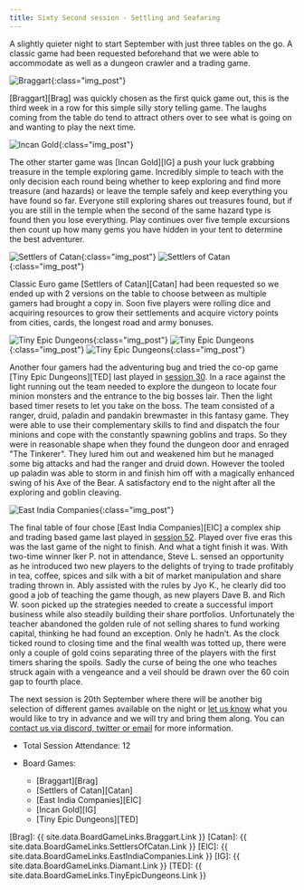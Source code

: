 ```yaml
---
title: Sixty Second session - Settling and Seafaring
---
```


A slightly quieter night to start September with just three tables on the go. A classic game had been requested beforehand that we were able to accommodate as well as a dungeon crawler and a trading game.

![Braggart](/images/posts/2023_09_06/Braggart01.jpg "Braggart"){:class="img_post"}

[Braggart][Brag] was quickly chosen as the first quick game out, this is the third week in a row for this simple silly story telling game. The laughs coming from the table do tend to attract others over to see what is going on and wanting to play the next time. 

![Incan Gold](/images/posts/2023_09_06/IncanGold01.jpg "Incan Gold"){:class="img_post"}

The other starter game was [Incan Gold][IG] a push your luck grabbing treasure in the temple exploring game. Incredibly simple to teach with the only decision each round being whether to keep exploring and find more treasure (and hazards) or leave the temple safely and keep everything you have found so far. Everyone still exploring shares out treasures found, but if you are still in the temple when the second of the same hazard type is found then you lose everything. Play continues over five temple excursions then count up how many gems you have hidden in your tent to determine the best adventurer.

![Settlers of Catan](/images/posts/2023_09_06/Settlers01.jpg "Settlers of Catan"){:class="img_post"}
![Settlers of Catan](/images/posts/2023_09_06/Settlers02.jpg "Settlers of Catan"){:class="img_post"}

Classic Euro game [Settlers of Catan][Catan] had been requested so we ended up with 2 versions on the table to choose between as multiple gamers had brought a copy in. Soon five players were rolling dice and acquiring resources to grow their settlements and acquire victory points from cities, cards, the longest road and army bonuses.

![Tiny Epic Dungeons](/images/posts/2023_09_06/EpicDungeons01.jpg "Tiny Epic Dungeons"){:class="img_post"}
![Tiny Epic Dungeons](/images/posts/2023_09_06/EpicDungeons02.jpg "Tiny Epic Dungeons"){:class="img_post"}
![Tiny Epic Dungeons](/images/posts/2023_09_06/EpicDungeons03.jpg "Tiny Epic Dungeons"){:class="img_post"}

Another four gamers had the adventuring bug and tried the co-op game [Tiny Epic Dungeons][TED] last played in [session 30][30]. In a race against the light running out the team needed to explore the dungeon to locate four minion monsters and the entrance to the big bosses lair. Then the light based timer resets to let you take on the boss. The team consisted of a ranger, druid, paladin and pandakin brewmaster in this fantasy game. They were able to use their complementary skills to find and dispatch the four minions and cope with the constantly spawning goblins and traps. So they were in reasonable shape when they found the dungeon door and enraged "The Tinkerer". They lured him out and weakened him but he managed some big attacks and had the ranger and druid down. However the tooled up paladin was able to storm in and finish him off with a magically enhanced swing of his Axe of the Bear. A satisfactory end to the night after all the exploring and goblin cleaving.

![East India Companies](/images/posts/2023_09_06/EastIndiaCompanies01.jpg "East India Companies"){:class="img_post"}

The final table of four chose [East India Companies][EIC] a complex ship and trading based game last played in [session 52][52]. Played over five eras this was the last game of the night to finish. 
And what a tight finish it was. With two-time winner Iker P. not in attendance, Steve L. sensed an
opportunity as he introduced two new players to the delights of trying to trade profitably in tea,
coffee, spices and silk with a bit of market manipulation and share trading thrown in. Ably assisted
with the rules by Jyo K., he clearly did too good a job of teaching the game though, as new players
Dave B. and Rich W. soon picked up the strategies needed to create a successful import business
while also steadily building their share portfolios. Unfortunately the teacher abandoned the golden
rule of not selling shares to fund working capital, thinking he had found an exception. Only he
hadn’t. As the clock ticked round to closing time and the final wealth was totted up, there were only a couple
of gold coins separating three of the players with the first timers sharing the spoils. Sadly the curse
of being the one who teaches struck again with a vengeance and a veil should be drawn over the 60
coin gap to fourth place.

The next session is 20th September where there will be another big selection of different games available on the night or [let us know][Contact] what you would like to try in advance and we will try and bring them along. You can [contact us via discord, twitter or email][Contact] for more information.

* Total Session Attendance: 12
* Board Games:

	 * [Braggart][Brag]
	 * [Settlers of Catan][Catan]
	 * [East India Companies][EIC]
	 * [Incan Gold][IG]
	 * [Tiny Epic Dungeons][TED]

[Brag]: {{ site.data.BoardGameLinks.Braggart.Link }}
[Catan]: {{ site.data.BoardGameLinks.SettlersOfCatan.Link }}
[EIC]: {{ site.data.BoardGameLinks.EastIndiaCompanies.Link }}
[IG]: {{ site.data.BoardGameLinks.Diamant.Link }}
[TED]: {{ site.data.BoardGameLinks.TinyEpicDungeons.Link }}

[30]: /2022/05/18/thirtieth-session.html
[52]: /2023/04/19/fiftysecond-session.html

[Contact]: /Contact.html
